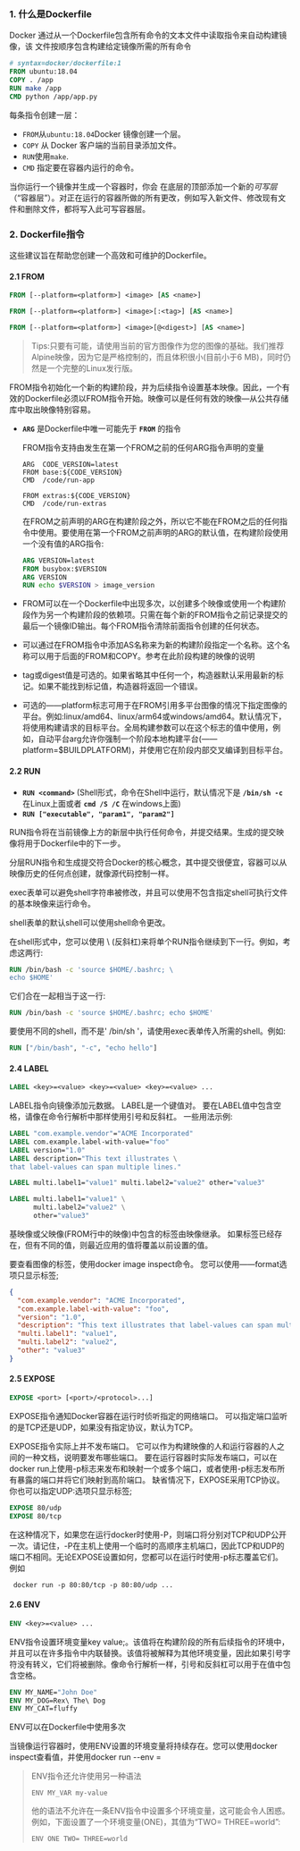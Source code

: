 ### 1. 什么是Dockerfile
Docker 通过从一个Dockerfile包含所有命令的文本文件中读取指令来自动构建镜像，该 文件按顺序包含构建给定镜像所需的所有命令

```dockerfile
# syntax=docker/dockerfile:1
FROM ubuntu:18.04
COPY . /app
RUN make /app
CMD python /app/app.py
```
每条指令创建一层：

- `FROM`从`ubuntu:18.04`Docker 镜像创建一个层。
- `COPY` 从 Docker 客户端的当前目录添加文件。
- `RUN`使用`make`.
- `CMD` 指定要在容器内运行的命令。

当你运行一个镜像并生成一个容器时，你会 在底层的顶部添加一个新的*可写层*（“容器层”）。对正在运行的容器所做的所有更改，例如写入新文件、修改现有文件和删除文件，都将写入此可写容器层。

### 2. Dockerfile指令

这些建议旨在帮助您创建一个高效和可维护的Dockerfile。

#### 2.1 FROM

```dockerfile
FROM [--platform=<platform>] <image> [AS <name>]
```

```dockerfile
FROM [--platform=<platform>] <image>[:<tag>] [AS <name>]
```

```dockerfile
FROM [--platform=<platform>] <image>[@<digest>] [AS <name>]
```

> Tips:只要有可能，请使用当前的官方图像作为您的图像的基础。我们推荐Alpine映像，因为它是严格控制的，而且体积很小(目前小于6 MB)，同时仍然是一个完整的Linux发行版。

FROM指令初始化一个新的构建阶段，并为后续指令设置基本映像。因此，一个有效的Dockerfile必须以FROM指令开始。映像可以是任何有效的映像—从公共存储库中取出映像特别容易。

- **`ARG`** 是Dockerfile中唯一可能先于 **`FROM`** 的指令

  FROM指令支持由发生在第一个FROM之前的任何ARG指令声明的变量

  ```
  ARG  CODE_VERSION=latest
  FROM base:${CODE_VERSION}
  CMD  /code/run-app
  
  FROM extras:${CODE_VERSION}
  CMD  /code/run-extras
  ```

  在FROM之前声明的ARG在构建阶段之外，所以它不能在FROM之后的任何指令中使用。要使用在第一个FROM之前声明的ARG的默认值，在构建阶段使用一个没有值的ARG指令:

  ```dockerfile
  ARG VERSION=latest
  FROM busybox:$VERSION
  ARG VERSION
  RUN echo $VERSION > image_version
  ```

- FROM可以在一个Dockerfile中出现多次，以创建多个映像或使用一个构建阶段作为另一个构建阶段的依赖项。只需在每个新的FROM指令之前记录提交的最后一个镜像ID输出。每个FROM指令清除前面指令创建的任何状态。

- 可以通过在FROM指令中添加AS名称来为新的构建阶段指定一个名称。这个名称可以用于后面的FROM和COPY。参考在此阶段构建的映像的说明

- tag或digest值是可选的。如果省略其中任何一个，构造器默认采用最新的标记。如果不能找到标记值，构造器将返回一个错误。

- 可选的——platform标志可用于在FROM引用多平台图像的情况下指定图像的平台。例如:linux/amd64、linux/arm64或windows/amd64。默认情况下，将使用构建请求的目标平台。全局构建参数可以在这个标志的值中使用，例如，自动平台arg允许你强制一个阶段本地构建平台(——platform=$BUILDPLATFORM)，并使用它在阶段内部交叉编译到目标平台。

#### 2.2 RUN

- **`RUN <command>`** (Shell形式，命令在Shell中运行，默认情况下是 **`/bin/sh -c`** 在Linux上面或者 **`cmd /S /C`** 在windows上面)
- **`RUN ["executable", "param1", "param2"]`**

RUN指令将在当前镜像上方的新层中执行任何命令，并提交结果。生成的提交映像将用于Dockerfile中的下一步。

分层RUN指令和生成提交符合Docker的核心概念，其中提交很便宜，容器可以从映像历史的任何点创建，就像源代码控制一样。

exec表单可以避免shell字符串被修改，并且可以使用不包含指定shell可执行文件的基本映像来运行命令。

shell表单的默认shell可以使用shell命令更改。

在shell形式中，您可以使用 \ (反斜杠)来将单个RUN指令继续到下一行。例如，考虑这两行:

```dockerfile
RUN /bin/bash -c 'source $HOME/.bashrc; \
echo $HOME'
```

它们合在一起相当于这一行:

```dockerfile
RUN /bin/bash -c 'source $HOME/.bashrc; echo $HOME'
```

要使用不同的shell，而不是' /bin/sh '，请使用exec表单传入所需的shell。例如:

```dockerfile
RUN ["/bin/bash", "-c", "echo hello"]
```

#### 2.4 LABEL

```dockerfile
LABEL <key>=<value> <key>=<value> <key>=<value> ...
```

LABEL指令向镜像添加元数据。 LABEL是一个键值对。 要在LABEL值中包含空格，请像在命令行解析中那样使用引号和反斜杠。 一些用法示例:  

```dockerfile
LABEL "com.example.vendor"="ACME Incorporated"
LABEL com.example.label-with-value="foo"
LABEL version="1.0"
LABEL description="This text illustrates \
that label-values can span multiple lines."

LABEL multi.label1="value1" multi.label2="value2" other="value3"

LABEL multi.label1="value1" \
      multi.label2="value2" \
      other="value3"
```

基映像或父映像(FROM行中的映像)中包含的标签由映像继承。 如果标签已经存在，但有不同的值，则最近应用的值将覆盖以前设置的值。  

要查看图像的标签，使用docker image inspect命令。 您可以使用——format选项只显示标签;  

```json
{
  "com.example.vendor": "ACME Incorporated",
  "com.example.label-with-value": "foo",
  "version": "1.0",
  "description": "This text illustrates that label-values can span multiple lines.",
  "multi.label1": "value1",
  "multi.label2": "value2",
  "other": "value3"
}
```

#### 2.5 EXPOSE

```dockerfile
EXPOSE <port> [<port>/<protocol>...]
```

EXPOSE指令通知Docker容器在运行时侦听指定的网络端口。 可以指定端口监听的是TCP还是UDP，如果没有指定协议，默认为TCP。  

EXPOSE指令实际上并不发布端口。 它可以作为构建映像的人和运行容器的人之间的一种文档，说明要发布哪些端口。 要在运行容器时实际发布端口，可以在docker run上使用-p标志来发布和映射一个或多个端口，或者使用-p标志发布所有暴露的端口并将它们映射到高阶端口。  缺省情况下，EXPOSE采用TCP协议。 你也可以指定UDP:选项只显示标签;  

```dockerfile
EXPOSE 80/udp
EXPOSE 80/tcp
```

在这种情况下，如果您在运行docker时使用-P，则端口将分别对TCP和UDP公开一次。请记住，-P在主机上使用一个临时的高顺序主机端口，因此TCP和UDP的端口不相同。无论EXPOSE设置如何，您都可以在运行时使用-p标志覆盖它们。例如

```shell
 docker run -p 80:80/tcp -p 80:80/udp ...
```

#### 2.6 ENV

```dockerfile
ENV <key>=<value> ...
```

ENV指令设置环境变量key value;。该值将在构建阶段的所有后续指令的环境中，并且可以在许多指令中内联替换。该值将被解释为其他环境变量，因此如果引号字符没有转义，它们将被删除。像命令行解析一样，引号和反斜杠可以用于在值中包含空格。

```dockerfile
ENV MY_NAME="John Doe"
ENV MY_DOG=Rex\ The\ Dog
ENV MY_CAT=fluffy
```

ENV可以在Dockerfile中使用多次

当镜像运行容器时，使用ENV设置的环境变量将持续存在。您可以使用docker inspect查看值，并使用docker run --env <key>=<value>

> ENV指令还允许使用另一种语法
>
> ```
> ENV MY_VAR my-value
> ```
>
> 他的语法不允许在一条ENV指令中设置多个环境变量，这可能会令人困惑。例如，下面设置了一个环境变量(ONE)，其值为“TWO= THREE=world”:
>
> ```
> ENV ONE TWO= THREE=world
> 
> ```